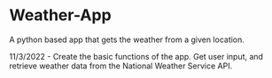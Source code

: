 # Weather-App
A python based app that gets the weather from a given location.

11/3/2022 - Create the basic functions of the app. Get user input, and retrieve weather data from the National Weather Service API.
